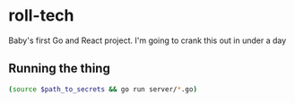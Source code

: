 # roll-tech
Baby's first Go and React project. I'm going to crank this out in under a day

## Running the thing

``` sh
(source $path_to_secrets && go run server/*.go)
```